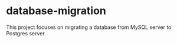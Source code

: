 # database-migration
This project focuses on migrating a database from MySQL server to Postgres server
